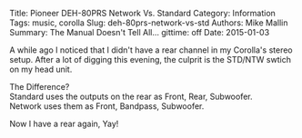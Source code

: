Title: Pioneer DEH-80PRS Network Vs. Standard
Category: Information
Tags: music, corolla
Slug: deh-80prs-network-vs-std
Authors: Mike Mallin
Summary: The Manual Doesn't Tell All...
gittime: off
Date: 2015-01-03

A while ago I noticed that I didn't have a rear channel in my Corolla's stereo setup. After a lot of digging this evening, the culprit is the STD/NTW swtich on my head unit.  
  
The Difference?  
Standard uses the outputs on the rear as Front, Rear, Subwoofer.  
Network uses them as Front, Bandpass, Subwoofer.  

Now I have a rear again, Yay!
